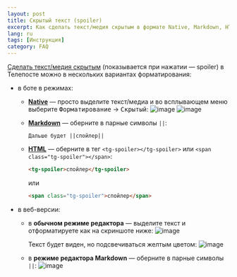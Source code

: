 ```yaml
---
layout: post
title: Скрытый текст (spoiler)
excerpt: Как сделать текст/медия скрытым в формате Native, Markdown, HTML
lang: ru
tags: [Инструкция]
category: FAQ
---
```


[Сделать текст/медия скрытым](https://telegram.org/blog/reactions-spoilers-translations/ru#skritii-tekst) (показывается при нажатии — spoiler) в Телепосте можно в нескольких вариантах форматирования:

* в боте в режимах:

  * **[Native](2022-04-24-native-mode.md)** — просто выделите текст/медиа и во всплывающем меню выберите <kbd>Форматирование</kbd> → <kbd>Скрытый</kbd>:
    ![image](https://user-images.githubusercontent.com/24430718/220902300-12d4e906-9a61-46e1-8351-dc9e933a4dab.jpg)
    ![image](https://user-images.githubusercontent.com/24430718/220902421-bbe8b785-1f02-439e-a366-d03f1cb672b4.jpg)

  * **[Markdown](https://core.telegram.org/bots/api#markdownv2-style)** — оберните в парные символы `||`:

    ```text
    Дальше будет ||спойлер||
    ```

  * **[HTML](https://core.telegram.org/bots/api#html-style)** — оберните в тег `<tg-spoiler></tg-spoiler>` или `<span class="tg-spoiler"></span>`:

    ```html
    <tg-spoiler>спойлер</tg-spoiler>
    ```

    или

    ```html
    <span class="tg-spoiler">спойлер</span>
    ```

* в веб-версии:

  * в **обычном режиме редактора** — выделите текст и отформатируете как на скриншоте ниже:
    ![image](https://user-images.githubusercontent.com/24430718/220900766-1d10c6f4-1255-42da-b95f-5c6e93044d7f.png)

    Текст будет виден, но подсвечиваться желтым цветом:
    ![image](https://user-images.githubusercontent.com/24430718/220914642-03e7e20c-d612-4e1b-af6d-d295ba899058.png)

  * в **режиме редактора Markdown** — оберните в парные символы `||`:
    ![image](https://user-images.githubusercontent.com/24430718/220951037-e234d0e3-e478-4e90-9c6d-46b0017e8bfb.png)
